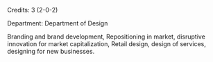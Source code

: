 Credits: 3 (2-0-2)

Department: Department of Design

Branding and brand development, Repositioning in market, disruptive innovation for market capitalization, Retail design, design of services, designing for new businesses.